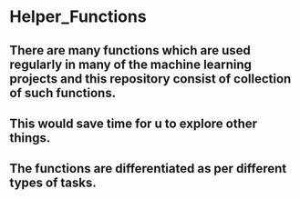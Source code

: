 # Helper_Functions

## There are many functions which are used regularly in many of the machine learning projects and this repository consist of collection of such functions.

## This would save time for u to explore other things.

## The functions are differentiated as per different types of tasks.
